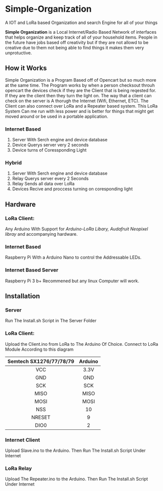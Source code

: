 # Simple-Organization
A IOT and LoRa based Organization and search Engine for all of your things

**Simple Organization** is a Local Internet/Radio Based Network of interfaces that
helps organize and keep track of all of your household items. People in the 
future have jobs based off creativity but if they are not allowd to be creative
due to them not being able to find things it makes them very unprotuctive.

## How it Works
Simple Organization is a Program Based off of Opencart but so much more at the same time.
The Program works by when a person checksout throuh opencart the devices check if they are
the Client that is being reqested for. If they are the client then they turn the light on.
The way that a client can check on the server is A thorugh the Internet (Wifi, Ethernet, ETC).
The Client can also connect over LoRa and a Repeater based system. This LoRa System Can me run
with less power and is better for things that might get moved around or be used in a portable
application.
### Internet Based
1. Server With Serch engine and device database
2. Device Querys server very 2 seconds 
3. Device turns of Coressponding Light

### Hybrid
1. Server With Serch engine and device database
2. Relay Querys server every 2 Seconds
3. Relay Sends all data over LoRa
4. Devices Recive and proccess turning on coresponding light


## Hardware
### LoRa Client:
Any Arduino With Support for *Arduino-LoRa Libary, Audafruit Neopixel libray*  and accompanying hardware.

### Internet Based
Raspberry Pi With a Arduino Nano to control the Addressable LEDs. 

### Internet Based Server
Raspberry Pi 3 b+ Recommened but any linux Computer will work.

## Installation
### Server
Run The Install.sh Script in The Server Folder

### LoRa Client: 
Upload the Client.ino from LoRa to The Arduino Of Choice. 
Connect to LoRa Module According to this diagram

| Semtech SX1276/77/78/79 | Arduino |
| :---------------------: | :------:|
| VCC | 3.3V |
| GND | GND |
| SCK | SCK |
| MISO | MISO |
| MOSI | MOSI |
| NSS | 10 |
| NRESET | 9 |
| DIO0 | 2 |

### Internet Client
Upload Slave.ino to the Arduino. Then Run The Install.sh Script Under Internet

### LoRa Relay
Upload The Repeater.ino to the Arduino. Then Run The Install.sh Script Under Internet
